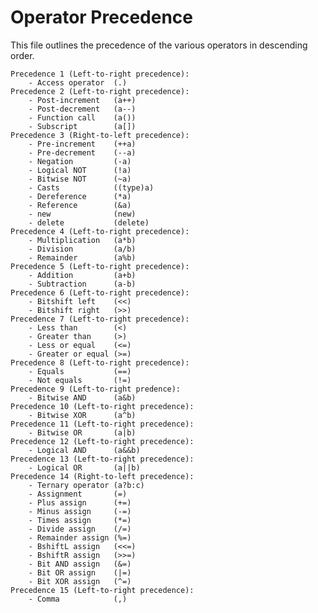 # Operator Precedence

This file outlines the precedence of the various operators in descending order.

	Precedence 1 (Left-to-right precedence):
		- Access operator  (.)
	Precedence 2 (Left-to-right precedence):
		- Post-increment   (a++)
		- Post-decrement   (a--)
		- Function call    (a())
		- Subscript        (a[])
	Precedence 3 (Right-to-left precedence):
		- Pre-increment    (++a)
		- Pre-decrement    (--a)
		- Negation         (-a)
		- Logical NOT      (!a)
		- Bitwise NOT      (~a)
		- Casts            ((type)a)
		- Dereference      (*a)
		- Reference        (&a)
		- new              (new)
		- delete           (delete)
	Precedence 4 (Left-to-right precedence):
		- Multiplication   (a*b)
		- Division         (a/b)
		- Remainder        (a%b)
	Precedence 5 (Left-to-right precedence):
		- Addition         (a+b)
		- Subtraction      (a-b)
	Precedence 6 (Left-to-right precedence):
		- Bitshift left    (<<)
		- Bitshift right   (>>)
	Precedence 7 (Left-to-right precedence):
		- Less than        (<)
		- Greater than     (>)
		- Less or equal    (<=)
		- Greater or equal (>=)
	Precedence 8 (Left-to-right precedence):
		- Equals           (==)
		- Not equals       (!=)
	Precedence 9 (Left-to-right predence):
		- Bitwise AND      (a&b)
	Precedence 10 (Left-to-right precedence):
		- Bitwise XOR      (a^b)
	Precedence 11 (Left-to-right precedence):
		- Bitwise OR       (a|b)
	Precedence 12 (Left-to-right precedence):
		- Logical AND      (a&&b)
	Precedence 13 (Left-to-right precedence):
		- Logical OR       (a||b)
	Precedence 14 (Right-to-left precedence):
		- Ternary operator (a?b:c)
		- Assignment       (=)
		- Plus assign      (+=)
		- Minus assign     (-=)
		- Times assign     (*=)
		- Divide assign    (/=)
		- Remainder assign (%=)
		- BshiftL assign   (<<=)
		- BshiftR assign   (>>=)
		- Bit AND assign   (&=)
		- Bit OR assign    (|=)
		- Bit XOR assign   (^=)
	Precedence 15 (Left-to-right precedence):
		- Comma            (,)
